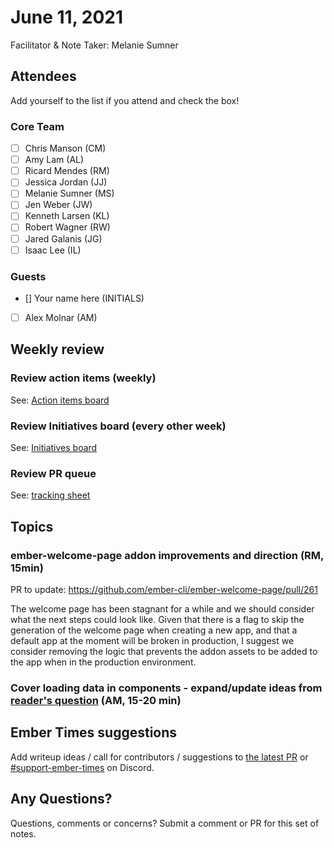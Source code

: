 # June 11, 2021

Facilitator & Note Taker: Melanie Sumner

## Attendees

Add yourself to the list if you attend and check the box!

### Core Team
- [ ] Chris Manson (CM)
- [ ] Amy Lam (AL)
- [ ] Ricard Mendes (RM)
- [ ] Jessica Jordan (JJ)
- [ ] Melanie Sumner (MS)
- [ ] Jen Weber (JW)
- [ ] Kenneth Larsen (KL)
- [ ] Robert Wagner (RW)
- [ ] Jared Galanis (JG)
- [ ] Isaac Lee (IL)

### Guests
- [] Your name here (INITIALS)
 - [ ] Alex Molnar (AM)
## Weekly review

### Review action items (weekly)
See: [Action items board](https://github.com/orgs/ember-learn/projects/47)

### Review Initiatives board (every other week)
See: [Initiatives board](https://github.com/orgs/ember-learn/projects/19)

### Review PR queue
See: [tracking sheet](https://docs.google.com/spreadsheets/d/1sPyN9z9wZMpTNwqCfa6R9QSPZkIW4iQd-H4gZC7ILLk/edit#gid=2035777454)

## Topics

### ember-welcome-page addon improvements and direction (RM, 15min)
PR to update: https://github.com/ember-cli/ember-welcome-page/pull/261

The welcome page has been stagnant for a while and we should consider what the next steps could look like.
Given that there is a flag to skip the generation of the welcome page when creating a new app,
and that a default app at the moment will be broken in production,
I suggest we consider removing the logic that prevents the addon assets to be added to the app when in the production environment.

<!-- If you would like to add a topic to the agenda please add a suggestion to the PR using the following format: -->
<!-- ### Your topic (INITIALS, expected duration in minutes) -->
### Cover loading data in components - expand/update ideas from [reader's question](https://discuss.emberjs.com/t/readers-questions-is-it-bad-to-load-data-in-components/14521) (AM, 15-20 min)
<!-- replace with topic -->
<!-- replace with topic -->
<!-- replace with topic -->
<!-- replace with topic -->

## Ember Times suggestions
Add writeup ideas / call for contributors / suggestions to [the latest PR](https://github.com/ember-learn/ember-blog/pulls?q=is%3Aopen+is%3Apr+label%3A%22%F0%9F%97%9E+embertimes%22%20or%20#support-ember-times) or [#support-ember-times](https://discordapp.com/channels/480462759797063690/485450546887786506) on Discord.

## Any Questions?
Questions, comments or concerns? Submit a comment or PR for this set of notes.

